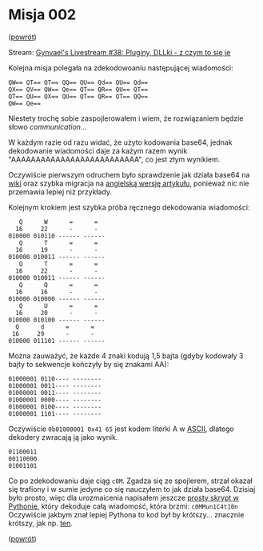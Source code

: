 Misja 002
=========
([powrót][1])

Stream: [Gynvael's Livestream #38: Pluginy, DLLki - z czym to się je][2]

Kolejna misja polegała na zdekodowoaniu następującej wiadomości:
```
QW== QT== QT== QQ== QU== Qd== QU== Qd==
QX== QV== QW== Qe== QT== QR== QU== QT==
QT== QU== QX== QU== QT== QR== QT== QQ==
QW== Qe==
```
Niestety trochę sobie zaspojlerowałem i wiem, że rozwiązaniem będzie słowo *communication*...

W każdym razie od razu widać, że użyto kodowania base64, jednak dekodowanie wiadomości daje za każym razem wynik
"AAAAAAAAAAAAAAAAAAAAAAAAAA", co jest złym wynikiem.

Oczywiście pierwszym odruchem było sprawdzenie jak działa base64 na [wiki][3] oraz szybka migracja na
[angielską wersję artykułu][4], ponieważ nic nie przemawia lepiej niż przykłady.

Kolejnym krokiem jest szybka próba ręcznego dekodowania wiadomości:
```
   Q      W      =      =
  16     22      -      -
010000 010110 ------ ------
   Q      T      =      =
  16     19      -      -
010000 010011 ------ ------
   Q      T      =      =
  16     22      -      -
010000 010011 ------ ------
   Q      Q      =      =
  16     16      -      -
010000 010000 ------ ------
   Q      U      =      =
  16     20      -      -
010000 010100 ------ ------
  Q      d      =      =
 16     29      -      -
010000 011101 ------ ------
```

Można zauważyć, że każde 4 znaki kodują 1,5 bajta (gdyby kodowały 3 bajty to sekwencje kończyły by się znakami AA):
```
01000001 0110---- --------
01000001 0011---- --------
01000001 0011---- --------
01000001 0000---- --------
01000001 0100---- --------
01000001 1101---- --------
```
Oczywiście ```0b01000001 0x41 65``` jest kodem literki A w [ASCII][5], dlatego dekodery zwracają ją jako wynik.
```
01100011
00110000
01001101
```
Co po zdekodowaniu daje ciąg ```c0M```. Zgadza się ze spojlerem, strzał okazał się trafiony i w sumie jedyne co się
nauczyłem to jak działa base64. Dzisiaj było prosto, więc dla urozmaicenia napisałem jeszcze
[prosty skrypt w Pythonie][6], który dekoduje całą wiadomość, która brzmi: ```c0MMun1C4t10n```
Oczywiście jakbym znał lepiej Pythona to kod był by krótszy... znacznie krótszy, jak np. [ten][7].

([powrót][1])

[1]: ..\README.md
[2]: https://www.youtube.com/watch?v=FN-5CowRdXM
[3]: https://pl.wikipedia.org/wiki/Base64
[4]: https://en.wikipedia.org/wiki/Base64
[5]: https://pl.wikipedia.org/wiki/ASCII
[6]: decode.py
[7]: https://gist.github.com/nowakartur/b36bda8be95118a1908b009e91f6a9be